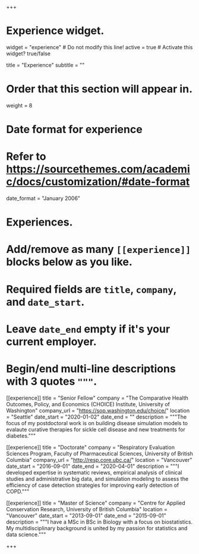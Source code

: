 +++
# Experience widget.
widget = "experience"  # Do not modify this line!
active = true  # Activate this widget? true/false

title = "Experience"
subtitle = ""

# Order that this section will appear in.
weight = 8

# Date format for experience
#   Refer to https://sourcethemes.com/academic/docs/customization/#date-format
date_format = "January 2006"

# Experiences.
#   Add/remove as many `[[experience]]` blocks below as you like.
#   Required fields are `title`, `company`, and `date_start`.
#   Leave `date_end` empty if it's your current employer.
#   Begin/end multi-line descriptions with 3 quotes `"""`.

[[experience]]
  title = "Senior Fellow"
  company = "The Comparative Health Outcomes, Policy, and Economics (CHOICE) Institute, University of Washington"
  company_url = "https://sop.washington.edu/choice/"
  location = "Seattle"
  date_start = "2020-01-02"
  date_end = ""
  description = """The focus of my postdoctoral work is on building disease simulation models to evalaute curative therapies for sickle cell disease and new treatments for diabetes."""


[[experience]]
  title = "Doctorate"
  company = "Respiratory Evaluation Sciences Program, Faculty of Pharmaceutical Sciences, University of British Columbia"
  company_url = "http://resp.core.ubc.ca/"
  location = "Vancouver"
  date_start = "2016-09-01"
  date_end = "2020-04-01"
  description = """I developed expertise in systematic reviews, empirical analysis of clinical studies and administrative big data, and simulation modeling to assess the efficiency of case detection strategies for improving early detection of COPD."""
  
[[experience]]
  title = "Master of Science"
  company = "Centre for Applied Conservation Research, University of British Columbia"
  location = "Vancouver"
  date_start = "2013-09-01"
  date_end = "2015-09-01"
  description = """I have a MSc in BSc in Biology with a focus on biostatistics. My multidisciplinary background is united by my passion for statistics and data science."""  

+++
